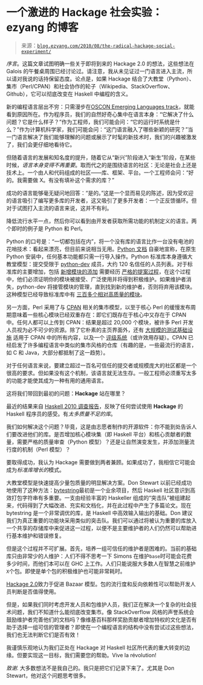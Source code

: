 <!--yml

category: 未分类

date: 2024-07-01 18:18:11

-->

# 一个激进的 Hackage 社会实验：ezyang 的博客

> 来源：[`blog.ezyang.com/2010/08/the-radical-hackage-social-experiment/`](http://blog.ezyang.com/2010/08/the-radical-hackage-social-experiment/)

*序言*。这篇文章试图明确一些关于即将到来的 Hackage 2.0 的想法，这些想法在 Galois 的午餐桌周围已经讨论过。请注意，我从未见证过一门语言进入主流，所以请对我说的话持保留态度。论点是，如果 Hackage 结合了大教堂（Python）、集市（Perl/CPAN）和社会协作的轮子（Wikipedia、StackOverflow、Github），它可以彻底改变在 Haskell 中编程的含义。

新的编程语言层出不穷：只需漫步在[OSCON Emerging Languages track](http://emerginglangs.com/speakers/)，就能看到原因所在。作为程序员，我们的自然好奇心集中在语言本身：“它解决了什么问题？它是什么样子？”作为工程师，我们可能会问：“它的运行时系统是什么？”作为计算机科学家，我们可能会问：“这门语言融入了哪些新颖的研究？”当一门语言解决了我们能够理解的问题或展示了时髦的新技术时，我们的兴趣被激发了，我们会更仔细地看待它。

但随着语言的发展和知名度的提升，随着它从“新兴”阶段进入“新生”阶段，在某些时候，*语言本身变得不再重要*。取而代之的是围绕语言的社区：无论是社会上还是技术上。一个由人和代码组成的社区——库、框架、平台。一个工程师会问：“好的。我需要做 X。有没有填补这个需求的库？”

成功的语言能够毫无疑问地回答：“是的。”这是一个显而易见的陈述，因为受欢迎的语言吸引了编写更多库的开发者，这又吸引了更多开发者：一个正反馈循环。但对于试图打入主流的语言来说，这并不有利。

降低流行水平一点，然后你可以看到由开发者获取所需功能的机制定义的语言。两个即时的例子是 Python 和 Perl。

Python 的口号是：“一切都包括在内”，将一个没有库的语言比作一台没有电池的花哨技术：看起来漂亮，但目前来说相当无用。[Python 文档](http://www.python.org/about/) 自豪地宣称，在原生 Python 安装中，任何基本功能都只需一行导入操作。Python 标准库本身遵循大教堂模型：提交受限于 [python-dev](http://www.python.org/dev/committers) 成员，大约 120 名信任的人员列表。对于标准库的主要增加，包括 [新增模块的添加](http://www.python.org/dev/peps/pep-0002/) 需要经历 [严格的提案过程](http://www.python.org/dev/peps/)，在这个过程中，他们必须证明你的模块被接受、广泛使用并将得到积极维护。如果维护者消失，python-dev 将接管模块的管理，直到找到新的维护者，否则将弃用该模块。这种模型已经导致标准库中有 [三百多个相对高质量的模块](http://docs.python.org/library/)。

另一方面，Perl 采用了与 [CPAN](http://www.cpan.org) 相关的集市模型，以至于核心 Perl 的缓慢发布周期意味着一些核心模块已经双重存在：即它们既存在于核心中又存在于 CPAN 中。任何人都可以上传到 CPAN：结果是超过 20,000 个模块，被许多 Perl 开发人员视为必不可少的资源。除了它朴素的主页界面外，还有 [大规模的测试基础设施](http://deps.cpantesters.org/) 适用于 CPAN 中的所有内容，以及一个 [评级系统](http://cpanratings.perl.org/)（或许效用存疑）。CPAN 已经启发了许多编程语言中类似的集市风格的仓库（有趣的是，一些最流行的语言，如 C 和 Java，大部分都抵制了这一趋势）。

对于任何语言来说，要建立超过一百名可信任的提交者或规模庞大的社区都是一个很高的要求。但如果没有这个机制，该语言就无法生存。一般工程师必须重写太多的功能才能使其成为一种有用的通用语言。

这将我们带回到最初的问题：**Hackage** 站在哪里？

最近的结果来自 [Haskell 2010 调查报告](http://blog.johantibell.com/2010/08/results-from-state-of-haskell-2010.html)，反映了任何尝试使用 **Hackage** 的 Haskell 程序员的感受。有*太多质量不足的库*。

我们如何解决这个问题？毕竟，这是由志愿者制作的开源软件：你不能到处告诉人们要改进他们的库。是否增加核心模块集（即 Haskell 平台）和核心贡献者的数量，需要严格的质量审查（Python 模型）？还是让自然演变发生，并添加测量流行度的机制（Perl 模型）？

要取得成功，我认为 Hackage 需要做到两者兼顾。如果成功了，我相信它可能会成为*标准库增长的*模式。

大教堂模型是快速提高少量包质量的明显解决方案。Don Stewart 以前已经成功地使用了这种方法：[bytestring](http://hackage.haskell.org/package/bytestring)最初是一个业余项目，然后 Haskell 社区意识到高效打包字符串有多重要。一支由经验丰富的 Haskeller 组成的“突击队”被组建起来，代码得到了大幅改进、充实和文档化，并在此过程中产生了多篇论文。现在 bytestring 是一个非常调优的库，是 Haskell 中高效输入输出的基础。Don 建议我们为真正重要的功能块采用类似的突击队。我们可以通过将被认为重要的库放入一个共享的存储库中来促进这一过程，以便不是主要维护者的人们仍然可以帮助进行基本维护和错误修复。

但是这个过程并不可扩展。首先，培养一组可信任的维护者是困难的。当前的基础库只由非常少的人维护：人们不得不思考一下 Simons 在维护`base`时可能会花费多少时间，而他们本可以在 GHC 上工作。人们只能说服大多数人在智慧之前维护`X`个包。即使是单个包的积极维护也可能非常耗时。

[Hackage 2.0](http://cogracenotes.wordpress.com/2010/08/08/hackage-on-sparky/)致力于促进 Bazaar 模型。包的流行度和反向依赖性可以帮助开发人员判断是否值得使用。

但是，如果我们同时考虑开发人员和包维护人员，我们正在解决一个复杂的社会技术问题，我们不知道什么能彻底改变集市。像 StackOverflow 风格的声誉系统会鼓励维护者完善他们的文档吗？像维基百科那样奖励贡献者增加特权的文化是否有助于选择一组可信的管理者？即使在一个编程语言的结构中没有尝试过这些想法，我们也无法判断它们是否有效！

我谨慎乐观地认为我们正处在 Hackage 对 Haskell 社区所代表的重大转变的边缘。但要实现这一目标，我们需要您的帮助。Vive la révolution!

*致谢.* 大多数想法不是我自己的。我只是把它们记录下来了。尤其是 Don Stewart，他对这个问题思考很多。
